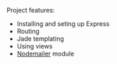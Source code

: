 Project features:

- Installing and seting up Express
- Routing
- Jade templating
- Using views
- [Nodemailer](https://github.com/andris9/Nodemailer) module